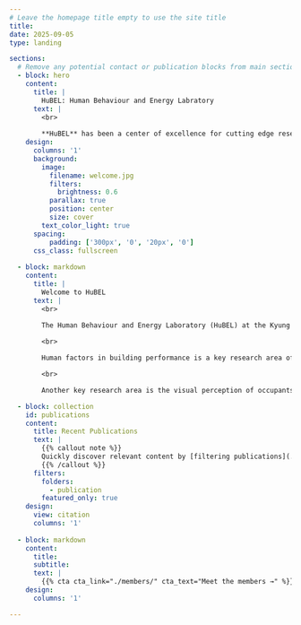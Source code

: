 ```yaml
---
# Leave the homepage title empty to use the site title
title:
date: 2025-09-05
type: landing

sections:
  # Remove any potential contact or publication blocks from main sections
  - block: hero
    content:
      title: |
        HuBEL: Human Behaviour and Energy Labratory
      text: |
        <br>
        
        **HuBEL** has been a center of excellence for cutting edge research, teaching, and practice since its founding in 2010.
    design:
      columns: '1'
      background:
        image: 
          filename: welcome.jpg
          filters:
            brightness: 0.6
          parallax: true
          position: center
          size: cover
        text_color_light: true
      spacing:
          padding: ['300px', '0', '20px', '0']
      css_class: fullscreen
  
  - block: markdown
    content:
      title: |
        Welcome to HuBEL
      text: |
        <br>
        
        The Human Behaviour and Energy Laboratory (HuBEL) at the Kyung Hee University was founded in 2010. A central aim of the HuBEL is to contribute to creating carbon efficient and healthy buildings and cities by carrying out innovative research in the area of adaptive comfort, occupant behaviour, energy efficient control algorithm, building energy management system, deep neural network models, the energy-efficiency and renewable energy potentials of buildings and urban space, the health performance of buildings, urban climatic maps, and implications of climate change.

        <br>

        Human factors in building performance is a key research area of HuBEL. The HuBEL has developed and adaptive comfort and behavioural models of control systems for thermal and luminous environments through the rigorous statistical analysis of field measurement data. The energy efficient control algorithms, which enable the application of the behavioural models to Building Energy Management System (BEMS), have been created and tested. The recent research of the HuBEL includes the development of real-time simulation with BEMS, the use of machine learning (deep learning, reinforcement learning) for the design and operation of buildings at urban scales.

        <br>

        Another key research area is the visual perception of occupants and the application of advanced lighting systems. The HuBEL has investigated the visual effects of different spectral power distributions of light sources, the use of lighting systems in practice, and their energy implications through a series of experiments, field measurements, and simulations. Recently, the HuBEL has been testing the subjective responses of people to organic lighting emitting device (OLED) lighting and been developing the lighting strategies to apply OLED in buildings in a carbon efficient way, which can maximise the comfort and well-being of building occupants.

  - block: collection
    id: publications
    content:
      title: Recent Publications
      text: |
        {{% callout note %}}
        Quickly discover relevant content by [filtering publications](./publication/).
        {{% /callout %}}
      filters:
        folders:
          - publication
        featured_only: true
    design:
      view: citation
      columns: '1'
      
  - block: markdown
    content:
      title:
      subtitle:
      text: |
        {{% cta cta_link="./members/" cta_text="Meet the members →" %}}
    design:
      columns: '1'

---
```


